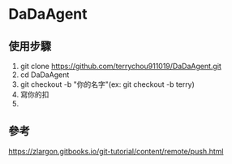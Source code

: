 # DaDaAgent

## 使用步驟
1. git clone https://github.com/terrychou911019/DaDaAgent.git
2. cd DaDaAgent
3. git checkout -b "你的名字"(ex: git checkout -b terry)
4. 寫你的扣
5. 

## 參考
https://zlargon.gitbooks.io/git-tutorial/content/remote/push.html
